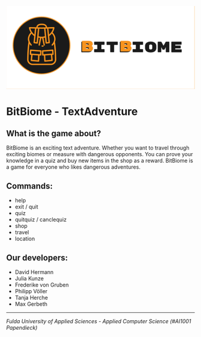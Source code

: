 ![BitBiome Logo](src/main/resources/LogoBitbiome.png)

# BitBiome - TextAdventure
## What is the game about?
BitBiome is an exciting text adventure. Whether you want to travel through exciting biomes or measure with dangerous opponents. You can prove your knowledge in a quiz and buy new items in the shop as a reward.
BitBiome is a game for everyone who likes dangerous adventures.

## Commands:
- help
- exit / quit
- quiz
- quitquiz / canclequiz
- shop
- travel
- location

## Our developers:
- David Hermann
- Julia Kunze
- Frederike von Gruben
- Philipp Völler
- Tanja Herche
- Max Gerbeth

---

*Fulda University of Applied Sciences - Applied Computer Science (#AI1001 Papendieck)*
